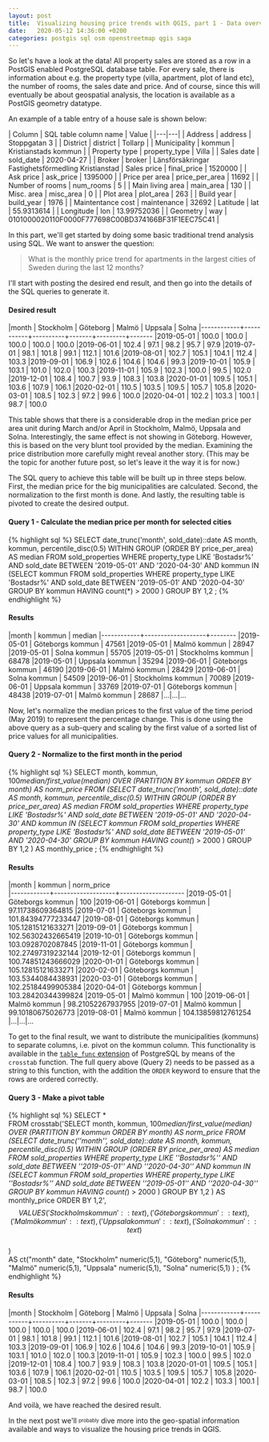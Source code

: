 ```yaml
---
layout: post
title:  Visualizing housing price trends with QGIS, part 1 - Data overview and some queries
date:   2020-05-12 14:36:00 +0200
categories: postgis sql osm openstreetmap qgis saga
---
```

So let's have a look at the data! All property sales are stored as a row in a PostGIS enabled PostgreSQL database table. For every sale, there is information about e.g. the property type (villa, apartment, plot of land etc), the number of rooms, the sales date and price. And of course, since this will eventually be about geospatial analysis, the location is available as a PostGIS geometry datatype.

An example of a table entry of a house sale is shown below:

| Column | SQL table column name | Value |
|---|---|
| Address | address | Stoppgatan 3 |
| District | district | Tollarp |
| Municipality | kommun | Kristianstads kommun |
| Property type | property_type | Villa |
| Sales date | sold_date | 2020-04-27 |
| Broker | broker | Länsförsäkringar Fastighetsförmedling Kristianstad
| Sales price | final_price | 1520000 |
| Ask price | ask_price | 1395000 |
| Price per area | price_per_area | 11692 |
| Number of rooms | num_rooms | 5 |
| Main living area | main_area | 130 |
| Misc. area | misc_area | 0 |
| Plot area | plot_area | 263 |
| Build year | build_year | 1976 |
| Maintentance cost | maintenance | 32692
| Latitude | lat | 55.9313614 |
| Longitude | lon | 13.99752036 |
| Geometry | way | 0101000020110F0000F777698C00BD374166BF31F1EEC75C41 |

In this part, we'll get started by doing some basic traditional trend analysis using SQL. We want to answer the question:

> What is the monthly price trend for apartments in the largest cities of Sweden during the last 12 months?

I'll start with posting the desired end result, and then go into the details of the SQL queries to generate it.

#### Desired result

|month    | Stockholm | Göteborg | Malmö | Uppsala | Solna
|------------+-----------+----------+-------+---------+-------
|2019-05-01 |     100.0 |    100.0 | 100.0 |   100.0 | 100.0
|2019-06-01 |     102.4 |     97.1 |  98.2 |    95.7 |  97.9
|2019-07-01 |      98.1 |    101.8 |  99.1 |   112.1 | 101.6
|2019-08-01 |     102.7 |    105.1 | 104.1 |   112.4 | 103.3
|2019-09-01 |     106.9 |    102.6 | 104.6 |   104.6 |  99.3
|2019-10-01 |     105.9 |    103.1 | 101.0 |   102.0 | 100.3
|2019-11-01 |     105.9 |    102.3 | 100.0 |    99.5 | 102.0
|2019-12-01 |     108.4 |    100.7 |  93.9 |   108.3 | 103.8
|2020-01-01 |     109.5 |    105.1 | 103.6 |   107.9 | 106.1
|2020-02-01 |     110.5 |    103.5 | 109.5 |   105.7 | 105.8
|2020-03-01 |     108.5 |    102.3 |  97.2 |    99.6 | 100.0
|2020-04-01 |     102.2 |    103.3 | 100.1 |    98.7 | 100.0

This table shows that there is a considerable drop in the median price per area unit during March and/or April in Stockholm, Malmö, Uppsala and Solna. Interestingly, the same effect is not showing in Göteborg. However, this is based on the very blunt tool provided by the median. Examining the price distribution more carefully might reveal another story. (This may be the topic for another future post, so let's leave it the way it is for now.)

The SQL query to achieve this table will be built up in three steps below. First, the median price for the big municipalities are calculated. Second, the normalization to the first month is done. And lastly, the resulting table is pivoted to create the desired output.

#### Query 1 - Calculate the median price per month for selected cities

{% highlight sql %}
SELECT date_trunc('month', sold_date)::date AS month,
       kommun,
       percentile_disc(0.5) WITHIN GROUP (ORDER BY price_per_area) AS median
FROM sold_properties
WHERE property_type LIKE 'Bostadsr%' AND
      sold_date BETWEEN '2019-05-01' AND '2020-04-30' AND
      kommun IN (SELECT kommun
                 FROM sold_properties
                 WHERE property_type LIKE 'Bostadsr%' AND
                       sold_date BETWEEN '2019-05-01' AND '2020-04-30'
                 GROUP BY kommun
                 HAVING count(*) > 2000
                 )
GROUP BY 1,2
;
{% endhighlight %}

#### Results

|month    |      kommun       | median
|------------+-------------------+--------
|2019-05-01 | Göteborgs kommun  |  47561
|2019-05-01 | Malmö kommun      |  28947
|2019-05-01 | Solna kommun      |  55705
|2019-05-01 | Stockholms kommun |  68478
|2019-05-01 | Uppsala kommun    |  35294
|2019-06-01 | Göteborgs kommun  |  46190
|2019-06-01 | Malmö kommun      |  28429
|2019-06-01 | Solna kommun      |  54509
|2019-06-01 | Stockholms kommun |  70089
|2019-06-01 | Uppsala kommun    |  33769
|2019-07-01 | Göteborgs kommun  |  48438
|2019-07-01 | Malmö kommun      |  28687
|...|...|...

Now, let's normalize the median prices to the first value of the time period (May 2019) to represent the percentage change. This is done using the above query as a sub-query and scaling by the first value of a sorted list of price values for all municipalities.

#### Query 2 - Normalize to the first month in the period
{% highlight sql %}
SELECT month,
       kommun,
       100*median/first_value(median) OVER (PARTITION BY kommun
                                            ORDER BY month) AS norm_price
FROM (SELECT date_trunc('month', sold_date)::date AS month,
             kommun,
             percentile_disc(0.5) WITHIN GROUP (ORDER BY price_per_area) AS median
      FROM sold_properties
      WHERE property_type LIKE 'Bostadsr%' AND
            sold_date BETWEEN '2019-05-01' AND '2020-04-30' AND
            kommun IN (SELECT kommun
                       FROM sold_properties
                       WHERE property_type LIKE 'Bostadsr%' AND
                             sold_date BETWEEN '2019-05-01' AND '2020-04-30'
                       GROUP BY kommun
                       HAVING count(*) > 2000
                       )
      GROUP BY 1,2
     )
     AS monthly_price
;
{% endhighlight %}

#### Results

|month    |      kommun       |     norm_price     
|------------+-------------------+--------------------
|2019-05-01 | Göteborgs kommun  |                100
|2019-06-01 | Göteborgs kommun  |  97.11738609364815
|2019-07-01 | Göteborgs kommun  | 101.84394777233447
|2019-08-01 | Göteborgs kommun  | 105.12815121633271
|2019-09-01 | Göteborgs kommun  | 102.56302432665419
|2019-10-01 | Göteborgs kommun  |  103.0928702087845
|2019-11-01 | Göteborgs kommun  | 102.27497319232144
|2019-12-01 | Göteborgs kommun  | 100.74851243666029
|2020-01-01 | Göteborgs kommun  | 105.12815121633271
|2020-02-01 | Göteborgs kommun  |  103.5344084438931
|2020-03-01 | Göteborgs kommun  | 102.25184499905384
|2020-04-01 | Göteborgs kommun  | 103.28420344399824
|2019-05-01 | Malmö kommun      |                100
|2019-06-01 | Malmö kommun      |  98.21052267937955
|2019-07-01 | Malmö kommun      |  99.10180675026773
|2019-08-01 | Malmö kommun      | 104.13859812761254
|...|...|...

To get to the final result, we want to distribute the municipalities (kommuns) to separate columns, i.e. pivot on the kommun column. This functionality is available in the [`table_func` extension](https://www.postgresql.org/docs/12/tablefunc.html) of PostgreSQL by means of the `crosstab` function. The full query above (Query 2) needs to be passed as a string to this function, with the addition the `ORDER` keyword to ensure that the rows are ordered correctly.

#### Query 3 - Make a pivot table

{% highlight sql %}
SELECT *                                                                             
FROM crosstab('SELECT month,
               kommun,
               100*median/first_value(median) OVER (PARTITION BY kommun
                                                    ORDER BY month) AS norm_price
        FROM (SELECT date_trunc(''month'', sold_date)::date AS month,
                     kommun,
                     percentile_disc(0.5) WITHIN GROUP (ORDER BY price_per_area) AS median
              FROM sold_properties
              WHERE property_type LIKE ''Bostadsr%'' AND
                    sold_date BETWEEN ''2019-05-01'' AND ''2020-04-30'' AND
                    kommun IN (SELECT kommun
                               FROM sold_properties
                               WHERE property_type LIKE ''Bostadsr%'' AND
                                     sold_date BETWEEN ''2019-05-01'' AND ''2020-04-30''
                               GROUP BY kommun
                               HAVING count(*) > 2000
                               )
              GROUP BY 1,2
             )
             AS monthly_price
             ORDER BY 1,2',
              $$VALUES('Stockholms kommun'::text),
                      ('Göteborgs kommun'::text),
                      ('Malmö kommun'::text),
                      ('Uppsala kommun'::text),
                      ('Solna kommun'::text)
              $$                     
)                       
AS ct("month" date,
      "Stockholm" numeric(5,1),
      "Göteborg" numeric(5,1),
      "Malmö" numeric(5,1),
      "Uppsala" numeric(5,1),
      "Solna" numeric(5,1)
    )
;
{% endhighlight %}

#### Results

|month    | Stockholm | Göteborg | Malmö | Uppsala | Solna
|------------+-----------+----------+-------+---------+-------
|2019-05-01 |     100.0 |    100.0 | 100.0 |   100.0 | 100.0
|2019-06-01 |     102.4 |     97.1 |  98.2 |    95.7 |  97.9
|2019-07-01 |      98.1 |    101.8 |  99.1 |   112.1 | 101.6
|2019-08-01 |     102.7 |    105.1 | 104.1 |   112.4 | 103.3
|2019-09-01 |     106.9 |    102.6 | 104.6 |   104.6 |  99.3
|2019-10-01 |     105.9 |    103.1 | 101.0 |   102.0 | 100.3
|2019-11-01 |     105.9 |    102.3 | 100.0 |    99.5 | 102.0
|2019-12-01 |     108.4 |    100.7 |  93.9 |   108.3 | 103.8
|2020-01-01 |     109.5 |    105.1 | 103.6 |   107.9 | 106.1
|2020-02-01 |     110.5 |    103.5 | 109.5 |   105.7 | 105.8
|2020-03-01 |     108.5 |    102.3 |  97.2 |    99.6 | 100.0
|2020-04-01 |     102.2 |    103.3 | 100.1 |    98.7 | 100.0

And voilà, we have reached the desired result.

In the next post we'll <sub><sup>probably</sup></sub> dive more into the geo-spatial information available and ways to visualize the housing price trends in QGIS.

